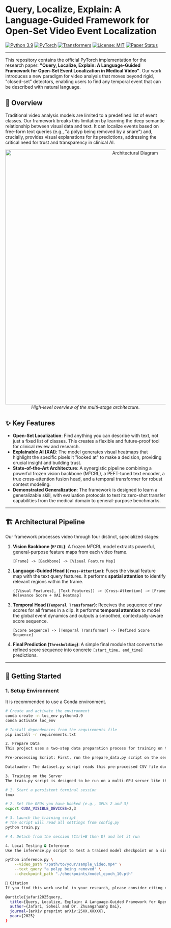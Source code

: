 # Query, Localize, Explain: A Language-Guided Framework for Open-Set Video Event Localization

[![Python 3.9](https://img.shields.io/badge/python-3.9-blue.svg)](https://www.python.org/downloads/release/python-390/)
[![PyTorch](https://img.shields.io/badge/PyTorch-%23EE4C2C.svg?style=flat&logo=PyTorch&logoColor=white)](https://pytorch.org/)
[![Transformers](https://img.shields.io/badge/🤗%20Transformers-blue)](https://github.com/huggingface/transformers)
[![License: MIT](https://img.shields.io/badge/License-MIT-yellow.svg)](https://opensource.org/licenses/MIT)
[![Paper Status](https://img.shields.io/badge/paper-in%20progress-brightgreen)](./)

---

This repository contains the official PyTorch implementation for the research paper: **"Query, Localize, Explain: A Language-Guided Framework for Open-Set Event Localization in Medical Video"**. Our work introduces a new paradigm for video analysis that moves beyond rigid, "closed-set" detectors, enabling users to find any temporal event that can be described with natural language.

## 🌟 Overview

Traditional video analysis models are limited to a predefined list of event classes. Our framework breaks this limitation by learning the deep semantic relationship between visual data and text. It can localize events based on free-form text queries (e.g., "a polyp being removed by a snare") and, crucially, provides visual explanations for its predictions, addressing the critical need for trust and transparency in clinical AI.

<p align="center">
  <img src="https://i.imgur.com/k2xJ5YF.png" alt="Architectural Diagram" width="800"/>
  <br>
  <em>High-level overview of the multi-stage architecture.</em>
</p>


## ✨ Key Features

* **Open-Set Localization**: Find anything you can describe with text, not just a fixed list of classes. This creates a flexible and future-proof tool for clinical review and research.
* **Explainable AI (XAI)**: The model generates visual heatmaps that highlight the specific pixels it "looked at" to make a decision, providing crucial insight and building trust.
* **State-of-the-Art Architecture**: A synergistic pipeline combining a powerful frozen vision backbone (M²CRL), a PEFT-tuned text encoder, a true cross-attention fusion head, and a temporal transformer for robust context modeling.
* **Demonstrated Generalization**: The framework is designed to learn a generalizable skill, with evaluation protocols to test its zero-shot transfer capabilities from the medical domain to general-purpose benchmarks.

---

## 🏗️ Architectural Pipeline

Our framework processes video through four distinct, specialized stages:

1.  **Vision Backbone (`M²CRL`)**: A frozen M²CRL model extracts powerful, general-purpose feature maps from each video frame.
    ```
    [Frame] -> [Backbone] -> [Visual Feature Map]
    ```
2.  **Language-Guided Head (`Cross-Attention`)**: Fuses the visual feature map with the text query features. It performs **spatial attention** to identify relevant regions within the frame.
    ```
    ([Visual Features], [Text Features]) -> [Cross-Attention] -> [Frame Relevance Score + XAI Heatmap]
    ```
3.  **Temporal Head (`Temporal Transformer`)**: Receives the sequence of raw scores for all frames in a clip. It performs **temporal attention** to model the global event dynamics and outputs a smoothed, contextually-aware score sequence.
    ```
    [Score Sequence] -> [Temporal Transformer] -> [Refined Score Sequence]
    ```
4.  **Final Prediction (`Thresholding`)**: A simple final module that converts the refined score sequence into concrete `[start_time, end_time]` predictions.

---

## 🚀 Getting Started

### 1. Setup Environment

It is recommended to use a Conda environment.

```bash
# Create and activate the environment
conda create -n loc_env python=3.9
conda activate loc_env

# Install dependencies from the requirements file
pip install -r requirements.txt

2. Prepare Data
This project uses a two-step data preparation process for training on the server:

Pre-processing Script: First, run the prepare_data.py script on the server. This script will iterate through your datasets and generate a single master CSV file containing (frame_path, text_query, relevance_label) triplets.

Dataloader: The dataset.py script reads this pre-processed CSV file during training, making the training process highly efficient.

3. Training on the Server
The train.py script is designed to be run on a multi-GPU server like the Aston EPS ML Server.

# 1. Start a persistent terminal session
tmux

# 2. Set the GPUs you have booked (e.g., GPUs 2 and 3)
export CUDA_VISIBLE_DEVICES=2,3

# 3. Launch the training script
# The script will read all settings from config.py
python train.py

# 4. Detach from the session (Ctrl+B then D) and let it run

4. Local Testing & Inference
Use the inference.py script to test a trained model checkpoint on a single video file. This is perfect for local testing and visualization.

python inference.py \
    --video_path "/path/to/your/sample_video.mp4" \
    --text_query "a polyp being removed" \
    --checkpoint_path "./checkpoints/model_epoch_10.pth"

📜 Citation
If you find this work useful in your research, please consider citing our paper:

@article{jafari2025query,
  title={Query, Localize, Explain: A Language-Guided Framework for Open-Set Event Localization in Medical Video},
  author={Jafari, Soheil and Dr. Zhuangzhuang Dai},
  journal={arXiv preprint arXiv:25XX.XXXXX},
  year={2025}
}
